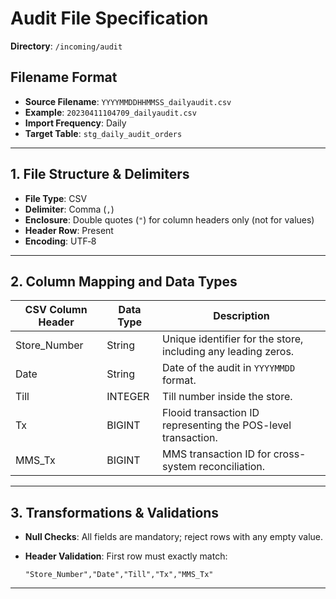# Audit File Specification

**Directory**: `/incoming/audit`

## Filename Format

* **Source Filename**: `YYYYMMDDHHMMSS_dailyaudit.csv`
* **Example**: `20230411104709_dailyaudit.csv`
* **Import Frequency**: Daily
* **Target Table**: `stg_daily_audit_orders`

---

## 1. File Structure & Delimiters

* **File Type**: CSV
* **Delimiter**: Comma (`,`)
* **Enclosure**: Double quotes (`"`) for column headers only (not for values)
* **Header Row**: Present
* **Encoding**: UTF‑8

---

## 2. Column Mapping and Data Types

| CSV Column Header | Data Type | Description                                                               |
| ----------------- | --------- | ------------------------------------------------------------------------- |
| Store_Number      | String    | Unique identifier for the store, including any leading zeros.             |
| Date              | String    | Date of the audit in `YYYYMMDD` format. |
| Till       | INTEGER   | Till number inside the store.                               |
| Tx         | BIGINT    | Flooid transaction ID representing the POS-level transaction.             |
| MMS_Tx            | BIGINT    | MMS transaction ID for cross-system reconciliation.                       |

---

## 3. Transformations & Validations

* **Null Checks**: All fields are mandatory; reject rows with any empty value.
* **Header Validation**: First row must exactly match:

  ```csv
  "Store_Number","Date","Till","Tx","MMS_Tx"
  ```

---
